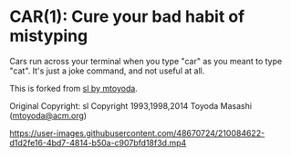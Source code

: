 CAR(1): Cure your bad habit of mistyping
========================================

Cars run across your terminal when you type "car" as
you meant to type "cat". It's just a joke command, and not useful at
all.

This is forked from [sl by mtoyoda](https://github.com/mtoyoda/sl).

Original Copyright:
sl Copyright 1993,1998,2014 Toyoda Masashi (mtoyoda@acm.org)

https://user-images.githubusercontent.com/48670724/210084622-d1d2fe16-4bd7-4814-b50a-c907bfd18f3d.mp4
